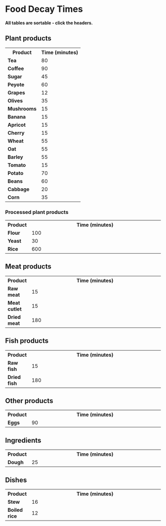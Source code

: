 # Food Decay Times

**All tables are sortable - click the headers.**

## Plant products

<table width="25%" class="sortable">
<tbody>
<tr>
<th style="background-color=#cc7000;">Product</th>
<th style="background-color=#cc7000;">Time (minutes)</th>
</tr>
<tr>
<td><b>Tea</b></td>
<td>80</td>
</tr>
<tr>
<td><b>Coffee</b></td>
<td>90</td>
</tr>
<tr>
<td><b>Sugar</b></td>
<td>45</td>
</tr>
<tr>
<td><b>Peyote</b></td>
<td>60</td>
</tr>
<tr>
<td><b>Grapes</b></td>
<td>12</td>
</tr>
<tr>
<td><b>Olives</b></td>
<td>35</td>
</tr>
<tr>
<td><b>Mushrooms</b></td>
<td>15</td>
</tr>
<tr>
<td><b>Banana</b></td>
<td>15</td>
</tr>
<tr>
<td><b>Apricot</b></td>
<td>15</td>
</tr>
<tr>
<td><b>Cherry</b></td>
<td>15</td>
</tr>
<tr>
<td><b>Wheat</b></td>
<td>55</td>
</tr>
<tr>
<td><b>Oat</b></td>
<td>55</td>
</tr>
<tr>
<td><b>Barley</b></td>
<td>55</td>
</tr>
<tr>
<td><b>Tomato</b></td>
<td>15</td>
</tr>
<tr>
<td><b>Potato</b></td>
<td>70</td>
</tr>
<tr>
<td><b>Beans</b></td>
<td>60</td>
</tr>
<tr>
<td><b>Cabbage</b></td>
<td>20</td>
</tr>
<tr>
<td><b>Corn</b></td>
<td>35</td>
</tr>
</tbody>
</table>

### Processed plant products

<table width="25%" class="sortable">
<tbody>
<tr>
<th style="background-color=#cc7000;">Product</th>
<th style="background-color=#cc7000;">Time (minutes)</th>
</tr>
<tr>
<td width="10%"><b>Flour</b></td>
<td>100</td>
</tr>
<tr>
<td><b>Yeast</b></td>
<td>30</td>
</tr>
<tr>
<td><b>Rice</b></td>
<td>600</td>
</tr>
</tbody>
</table>

## Meat products

<table width="25%" class="sortable">
<tbody>
<tr>
<th style="background-color=#cc7000;">Product</th>
<th style="background-color=#cc7000;">Time (minutes)</th>
</tr>
<tr>
<td width="10%"><b>Raw meat</b></td>
<td>15</td>
</tr>
<tr>
<td width="10%"><b>Meat cutlet</b></td>
<td>15</td>
</tr>
<tr>
<td width="10%"><b>Dried meat</b></td>
<td>180</td>
</tr>
</tbody>
</table>

## Fish products

<table width="25%" class="sortable">
<tbody>
<tr>
<th style="background-color=#cc7000;">Product</th>
<th style="background-color=#cc7000;">Time (minutes)</th>
</tr>
<tr>
<td width="10%"><b>Raw fish</b></td>
<td>15</td>
</tr>
<tr>
<td width="10%"><b>Dried fish</b></td>
<td>180</td>
</tr>
</tbody>
</table>

## Other products

<table width="25%" class="sortable">
<tbody>
<tr>
<th style="background-color=#cc7000;">Product</th>
<th style="background-color=#cc7000;">Time (minutes)</th>
</tr>
<tr>
<td width="10%"><b>Eggs</b></td>
<td>90</td>
</tr>
</tbody>
</table>

## Ingredients

<table width="25%" class="sortable">
<tbody>
<tr>
<th style="background-color=#cc7000;">Product</th>
<th style="background-color=#cc7000;">Time (minutes)</th>
</tr>
<tr>
<td width="10%"><b>Dough</b></td>
<td>25</td>
</tr>
</tbody>
</table>

## Dishes

<table width="25%" class="sortable">
<tbody>
<tr>
<th style="background-color=#cc7000;">Product</th>
<th style="background-color=#cc7000;">Time (minutes)</th>
</tr>
<tr>
<td width="10%"><b>Stew</b></td>
<td>16</td>
</tr>
<tr>
<td width="10%"><b>Boiled rice</b></td>
<td>12</td>
</tr>
</tbody>
</table>
